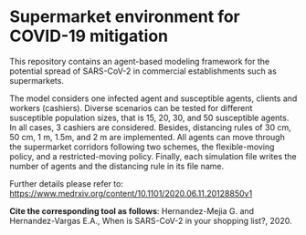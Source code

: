 # Supermarket environment for COVID-19 mitigation


This repository contains an agent-based modeling framework for the potential spread of SARS-CoV-2 in commercial establishments such as supermarkets.

The model considers one infected agent and susceptible agents, clients and workers (cashiers). 
Diverse scenarios can be tested for different susceptible population sizes, that is 15, 20, 30, and 50 susceptible agents. In all cases, 3 cashiers are considered. Besides, distancing rules of 30 cm, 50 cm, 1 m, 1.5m, and 2 m are implemented. 
All agents can move through the supermarket corridors following two schemes, the flexible-moving policy, and a restricted-moving policy.
Finally, each simulation file writes the number of agents and the distancing rule in its file name.

Further details please refer to: https://www.medrxiv.org/content/10.1101/2020.06.11.20128850v1

**Cite the corresponding tool as follows**: Hernandez-Mejia G. and Hernandez-Vargas E.A., When is SARS-CoV-2 in your shopping list?, 2020.


